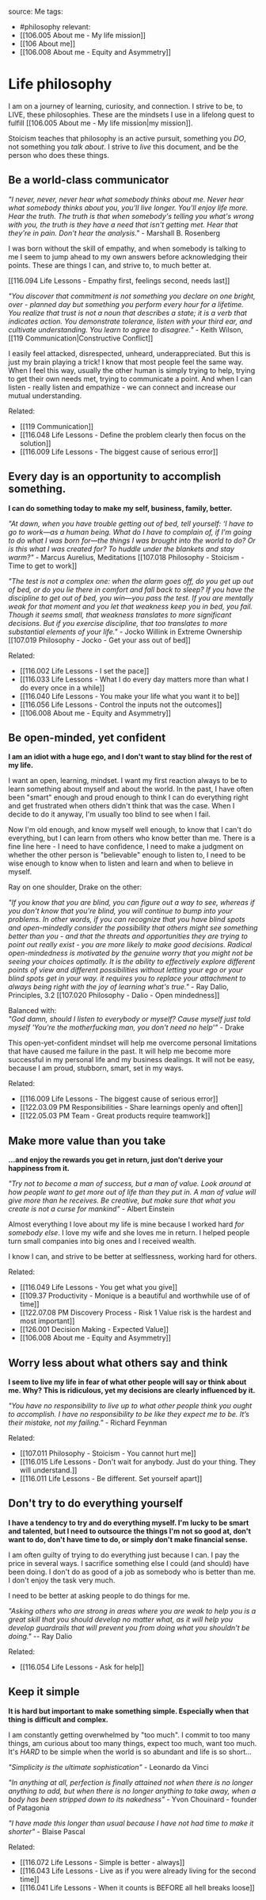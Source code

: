 source: Me
tags:
- #philosophy 
relevant:
- [[106.005 About me - My life mission]]
- [[106 About me]]
- [[106.008 About me - Equity and Asymmetry]]

# Life philosophy

I am on a journey of learning, curiosity, and connection. I strive to be, to LIVE, these philosophies. These are the mindsets I use in a lifelong quest to fulfill [[106.005 About me - My life mission|my mission]].

Stoicism teaches that philosophy is an active pursuit, something you _DO_, not something you _talk about_. I strive to _live_ this document, and be the person who does these things.

## Be a world-class communicator

_"I never, never, never hear what somebody thinks about me. Never hear what somebody thinks about you, you'll live longer. You'll enjoy life more. Hear the truth. The truth is that when somebody's telling you what's wrong with you, the truth is they have a need that isn't getting met. Hear that they're in pain. Don't hear the analysis."_ - Marshall B. Rosenberg

I was born without the skill of empathy, and when somebody is talking to me I seem to jump ahead to my own answers before acknowledging their points. These are things I can, and strive to, to much better at.

[[116.094 Life Lessons - Empathy first, feelings second, needs last]]

_"You discover that commitment is not something you declare on one bright, over - planned day but something you perform every hour for a lifetime. You realize that trust is not a noun that describes a state; it is a verb that indicates action. You demonstrate tolerance, listen with your third ear, and cultivate understanding. You learn to agree to disagree."_ - Keith Wilson, [[119 Communication|Constructive Conflict]]

I easily feel attacked, disrespected, unheard, underappreciated. But this is just my brain playing a trick! I know that most people feel the same way. When I feel this way, usually the other human is simply trying to help, trying to get their own needs met, trying to communicate a point. And when I can listen - really listen and empathize - we can connect and increase our mutual understanding.

Related:
- [[119 Communication]]
- [[116.048 Life Lessons - Define the problem clearly then focus on the solution]]
- [[116.009 Life Lessons - The biggest cause of serious error]]


## Every day is an opportunity to accomplish something. 

**I can do something today to make my self, business, family, better.**
  
_"At dawn, when you have trouble getting out of bed, tell yourself: ‘I have to go to work—as a human being. What do I have to complain of, if I’m going to do what I was born for—the things I was brought into the world to do? Or is this what I was created for? To huddle under the blankets and stay warm?"_ - Marcus Aurelius, Meditations 
[[107.018 Philosophy - Stoicism - Time to get to work]]
  
_"The test is not a complex one: when the alarm goes off, do you get up out of bed, or do you lie there in comfort and fall back to sleep? If you have the discipline to get out of bed, you win—you pass the test. If you are mentally weak for that moment and you let that weakness keep you in bed, you fail. Though it seems small, that weakness translates to more significant decisions. But if you exercise discipline, that too translates to more substantial elements of your life."_ - Jocko Willink in Extreme Ownership
[[107.019 Philosophy - Jocko - Get your ass out of bed]]

Related:
- [[116.002 Life Lessons - I set the pace]]
- [[116.033 Life Lessons - What I do every day matters more than what I do every once in a while]]
- [[116.040 Life Lessons - You make your life what you want it to be]]
- [[116.056 Life Lessons - Control the inputs not the outcomes]]
- [[106.008 About me - Equity and Asymmetry]]


## Be open-minded, yet confident

**I am an idiot with a huge ego, and I don't want to stay blind for the rest of my life.**  
  
I want an open, learning, mindset. I want my first reaction always to be to learn something about myself and about the world. In the past, I have often been "smart" enough and proud enough to think I can do everything right and get frustrated when others didn't think that was the case. When I decide to do it anyway, I'm usually too blind to see when I fail.  
  
Now I'm old enough, and know myself well enough, to know that I can't do everything, but I can learn from others who know better than me. There is a fine line here - I need to have confidence, I need to make a judgment on whether the other person is "believable" enough to listen to, I need to be wise enough to know when to listen and learn and when to believe in myself. 

Ray on one shoulder, Drake on the other:
  
_"If you know that you are blind, you can figure out a way to see, whereas if you don't know that you're blind, you will continue to bump into your problems. In other words, if you can recognize that you have blind spots and open-mindedly consider the possibility that others might see something better than you - and that the threats and opportunities they are trying to point out really exist - you are more likely to make good decisions. Radical open-mindedness is motivated by the genuine worry that you might not be seeing your choices optimally. It is the ability to effectively explore different points of view and different possibilities without letting your ego or your blind spots get in your way. it requires you to replace your attachment to always being right with the joy of learning what's true."_ - Ray Dalio, Principles, 3.2
[[107.020 Philosophy - Dalio - Open mindedness]]
  
Balanced with:  
_"God damn, should I listen to everybody or myself? Cause myself just told myself 'You're the motherfucking man, you don't need no help'"_ - Drake  
  
This open-yet-confident mindset will help me overcome personal limitations that have caused me failure in the past. It will help me become more successful in my personal life and my business dealings. It will not be easy, because I am proud, stubborn, smart, set in my ways.  

Related:
- [[116.009 Life Lessons - The biggest cause of serious error]]
- [[122.03.09 PM Responsibilities - Share learnings openly and often]]
- [[122.05.03 PM Team - Great products require teamwork]]


## Make more value than you take

**...and enjoy the rewards you get in return, just don't derive your happiness from it.**

_"Try not to become a man of success, but a man of value. Look around at how people want to get more out of life than they put in. A man of value will give more than he receives. Be creative, but make sure that what you create is not a curse for mankind"_ - Albert Einstein

Almost everything I love about my life is mine because I worked hard _for somebody else_. I love my wife and she loves me in return. I helped people turn small companies into big ones and I received wealth.

I know I can, and strive to be better at selflessness, working hard for others.

Related:
- [[116.049 Life Lessons - You get what you give]]
- [[109.37 Productivity - Monique is a beautiful and worthwhile use of of time]]
- [[122.07.08 PM Discovery Process - Risk 1 Value risk is the hardest and most important]]
- [[126.001 Decision Making - Expected Value]]
- [[106.008 About me - Equity and Asymmetry]]


## Worry less about what others say and think

**I seem to live my life in fear of what other people will say or think about me. Why? This is ridiculous, yet my decisions are clearly influenced by it.**

_"You have no responsibility to live up to what other people think you ought to accomplish. I have no responsibility to be like they expect me to be. It’s their mistake, not my failing."_ - Richard Feynman

Related:
- [[107.011 Philosophy - Stoicism - You cannot hurt me]]
- [[116.015 Life Lessons - Don't wait for anybody. Just do your thing. They will understand.]]
- [[116.011 Life Lessons - Be different. Set yourself apart]]


## Don't try to do everything yourself

**I have a tendency to try and do everything myself. I'm lucky to be smart and talented, but I need to outsource the things I'm not so good at, don't want to do, don't have time to do, or simply don't make financial sense.**  
  
I am often guilty of trying to do everything just because I can. I pay the price in several ways. I sacrifice something else I could (and should) have been doing. I don't do as good of a job as somebody who is better than me. I don't enjoy the task very much.  
  
I need to be better at asking people to do things for me.  
  
_"Asking others who are strong in areas where you are weak to help you is a great skill that you should develop no matter what, as it will help you develop guardrails that will prevent you from doing what you shouldn't be doing."_ -- Ray Dalio

Related:
- [[116.054 Life Lessons - Ask for help]]


## Keep it simple

**It is hard but important to make something simple. Especially when that thing is difficult and complex.**

I am constantly getting overwhelmed by "too much". I commit to too many things, am curious about too many things, expect too much, want too much. It's _HARD_ to be simple when the world is so abundant and life is so short...

_"Simplicity is the ultimate sophistication"_ - Leonardo da Vinci

_"In anything at all, perfection is finally attained not when there is no longer anything to add, but when there is no longer anything to take away, when a body has been stripped down to its nakedness"_ - Yvon Chouinard - founder of Patagonia

_"I have made this longer than usual because I have not had time to make it shorter"_ - Blaise Pascal

Related:
- [[116.072 Life Lessons - Simple is better - always]]
- [[116.043 Life Lessons - Live as if you were already living for the second time]]
- [[116.041 Life Lessons - When it counts is BEFORE all hell breaks loose]]



